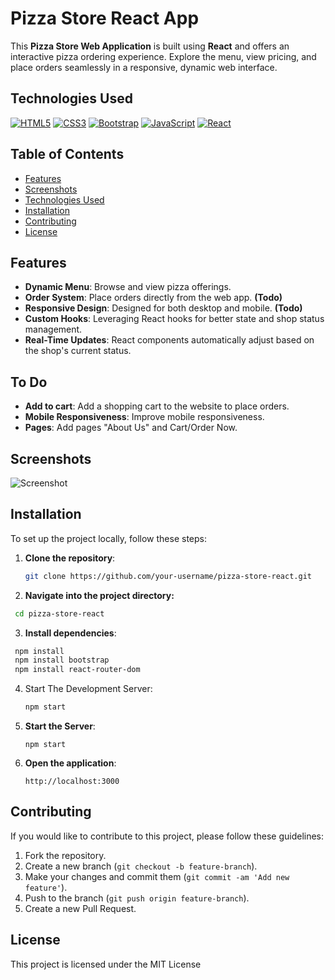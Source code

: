 # Pizza Store React App

This **Pizza Store Web Application** is built using **React** and offers an interactive pizza ordering experience. Explore the menu, view pricing, and place orders seamlessly in a responsive, dynamic web interface.

## Technologies Used

[![HTML5](https://img.shields.io/badge/HTML5-E34F26?style=for-the-badge&logo=html5&logoColor=white)](https://developer.mozilla.org/en-US/docs/Web/HTML)
[![CSS3](https://img.shields.io/badge/CSS3-1572B6?style=for-the-badge&logo=css3&logoColor=white)](https://developer.mozilla.org/en-US/docs/Web/CSS)
[![Bootstrap](https://img.shields.io/badge/Bootstrap-563D7C?style=for-the-badge&logo=bootstrap&logoColor=white)](https://getbootstrap.com/)
[![JavaScript](https://img.shields.io/badge/JavaScript-F7DF1E?style=for-the-badge&logo=javascript&logoColor=black)](https://www.javascript.com/)
[![React](https://img.shields.io/badge/React-61DAFB?style=for-the-badge&logo=react&logoColor=black)](https://reactjs.org/)

## Table of Contents

- [Features](#features)
- [Screenshots](#screenshots)
- [Technologies Used](#technologies-used)
- [Installation](#installation)
- [Contributing](#contributing)
- [License](#license)

## Features

- **Dynamic Menu**: Browse and view pizza offerings.
- **Order System**: Place orders directly from the web app. **(Todo)**
- **Responsive Design**: Designed for both desktop and mobile. **(Todo)**
- **Custom Hooks**: Leveraging React hooks for better state and shop status management.
- **Real-Time Updates**: React components automatically adjust based on the shop's current status.

## To Do
- **Add to cart**: Add a shopping cart to the website to place orders.
- **Mobile Responsiveness**: Improve mobile responsiveness.
- **Pages**: Add pages "About Us" and Cart/Order Now.
  
## Screenshots

![Screenshot](./screenshot-pizza.png)

## Installation

To set up the project locally, follow these steps:

1. **Clone the repository**:

   ```bash
   git clone https://github.com/your-username/pizza-store-react.git

2. **Navigate into the project directory:**
  ```bash
   cd pizza-store-react
  ```
3. **Install dependencies**:

  ```bash
   npm install
   npm install bootstrap
   npm install react-router-dom
  ```
4. Start The Development Server:

   ```bash
   npm start
   ```
5. **Start the Server**:

   ```
   npm start
   ```
6. **Open the application**:

   ```
   http://localhost:3000
   ```

## Contributing

If you would like to contribute to this project, please follow these guidelines:

1. Fork the repository.
2. Create a new branch (```git checkout -b feature-branch```).
3. Make your changes and commit them (```git commit -am 'Add new feature'```).
4. Push to the branch (```git push origin feature-branch```).
5. Create a new Pull Request.

## License
This project is licensed under the MIT License
